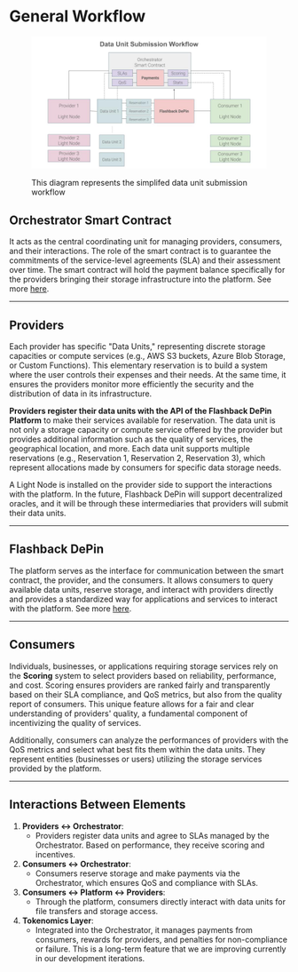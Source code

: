 # General Workflow

<figure><img src="../../.gitbook/assets/Flashback Ecosystem Diagrams (15).jpg" alt=""><figcaption><p>This diagram represents the simplifed data unit submission workflow</p></figcaption></figure>

## **Orchestrator Smart Contract**

It acts as the central coordinating unit for managing providers, consumers, and their interactions. The role of the smart contract is to guarantee the commitments of the service-level agreements (SLA) and their assessment over time. The smart contract will hold the payment balance specifically for the providers bringing their storage infrastructure into the platform. See more [here](orchestrator.md).

***

## **Providers**

Each provider has specific "Data Units," representing discrete storage capacities or compute services (e.g., AWS S3 buckets, Azure Blob Storage, or Custom Functions). This elementary reservation is to build a system where the user controls their expenses and their needs. At the same time, it ensures the providers monitor more efficiently the security and the distribution of data in its infrastructure.

**Providers register their data units with the API of the Flashback DePin Platform** to make their services available for reservation. The data unit is not only a storage capacity or compute service offered by the provider but provides additional information such as the quality of services, the geographical location, and more. Each data unit supports multiple reservations (e.g., Reservation 1, Reservation 2, Reservation 3), which represent allocations made by consumers for specific data storage needs.&#x20;

A Light Node is installed on the provider side to support the interactions with the platform. In the future, Flashback DePin will support decentralized oracles, and it will be through these intermediaries that providers will submit their data units.

***

## **Flashback DePin**

The platform serves as the interface for communication between the smart contract, the provider, and the consumers. It allows consumers to query available data units, reserve storage, and interact with providers directly and provides a standardized way for applications and services to interact with the platform. See more [here](api-service.md).

***

## Consumers

Individuals, businesses, or applications requiring storage services rely on the **Scoring** system to select providers based on reliability, performance, and cost. Scoring ensures providers are ranked fairly and transparently based on their SLA compliance, and QoS metrics, but also from the quality report of consumers. This unique feature allows for a fair and clear understanding of providers' quality, a fundamental component of incentivizing the quality of services.

Additionally, consumers can analyze the performances of providers with the QoS metrics and select what best fits them within the data units. They represent entities (businesses or users) utilizing the storage services provided by the platform.

***

## **Interactions Between Elements**

1. **Providers ↔ Orchestrator**:
   * Providers register data units and agree to SLAs managed by the Orchestrator. Based on performance, they receive scoring and incentives.
2. **Consumers ↔ Orchestrator**:
   * Consumers reserve storage and make payments via the Orchestrator, which ensures QoS and compliance with SLAs.
3. **Consumers ↔ Platform ↔ Providers**:
   * Through the platform, consumers directly interact with data units for file transfers and storage access.
4. **Tokenomics Layer**:
   * Integrated into the Orchestrator, it manages payments from consumers, rewards for providers, and penalties for non-compliance or failure. This is a long-term feature that we are improving currently in our development iterations.

